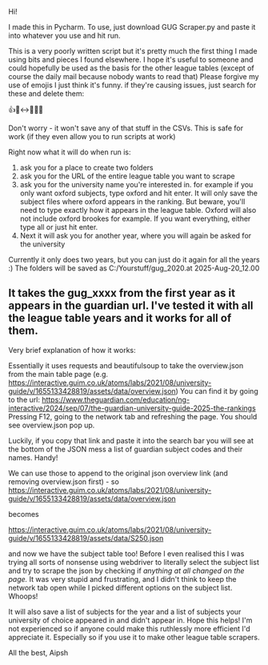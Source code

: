 Hi! 

I made this in Pycharm. To use, just download GUG Scraper.py and paste it into whatever you use and hit run.

This is a very poorly written script but it's pretty much the first thing I made
using bits and pieces I found elsewhere. I hope it's useful to someone and could hopefully be used as the basis for the other league tables (except of course the daily mail because nobody wants to read that)
Please forgive my use of emojis I just think it's funny.
if they're causing issues, just search for these and delete them:

👍🙂‍↔️🛜💾🫸

Don't worry - it won't save any of that stuff in the CSVs. This is safe for work (if they even allow you to run scripts at work)

Right now what it will do when run is: 
1) ask you for a place to create two folders
2) ask you for the URL of the entire league table you want to scrape
3) ask you for the university name you're interested in.
    for example if you only want oxford subjects, type oxford and hit enter.  It will only save the subject files where oxford appears in the ranking.  But beware, you'll need to type exactly how it appears in the league table. Oxford will also not include oxford brookes for example. If you want everything, either type all or just hit enter.
4) Next it will ask you for another year, where you will again be asked for the university

Currently it only does two years, but you can just do it again for all the years :)
The folders will be saved as C:/Yourstuff/gug_2020.at 2025-Aug-20_12.00

It takes the gug_xxxx from the first year as it appears in the guardian url.
I've tested it with all the league table years and it works for all of them.
---------------------------------------
Very brief explanation of how it works:

Essentially it uses requests and beautifulsoup to take the overview.json from the main table page
(e.g. https://interactive.guim.co.uk/atoms/labs/2021/08/university-guide/v/1655133428819/assets/data/overview.json)
You can find it by going to the url:
https://www.theguardian.com/education/ng-interactive/2024/sep/07/the-guardian-university-guide-2025-the-rankings 
Pressing F12, going to the network tab and refreshing the page. You should see overview.json pop up.

Luckily, if you copy that link and paste it into the search bar you will see at the bottom of the JSON mess a list of guardian subject codes and their names. Handy!

We can use those to append to the original json overview link (and removing overview.json first) -
so
https://interactive.guim.co.uk/atoms/labs/2021/08/university-guide/v/1655133428819/assets/data/overview.json

becomes

https://interactive.guim.co.uk/atoms/labs/2021/08/university-guide/v/1655133428819/assets/data/S250.json

and now we have the subject table too! Before I even realised this I was trying all sorts of nonsense using webdriver to literally select
the subject list and try to scrape the json by checking if _anything at all changed on the page._ 
It was very stupid and frustrating, and I didn't think to keep the network tab open while I picked different options on the subject list. Whoops!

It will also save a list of subjects for the year and a list of subjects your university of choice appeared in and didn't appear in.
Hope this helps! I'm not experienced so if anyone could make this ruthlessly more efficient I'd appreciate it. Especially so if you use it to make other league table scrapers.

All the best,
Aipsh

